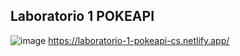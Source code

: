 ## Laboratorio 1 POKEAPI
![image](https://github.com/cristian-simba/laboratorio-1-API/assets/117742977/c81684ac-18f0-4c26-80a5-bfbaad968fa5)
https://laboratorio-1-pokeapi-cs.netlify.app/

